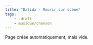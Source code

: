 ```yaml
---
title: "Dalida - Mourir sur scène"
tags:
    - -draft
    - musique/chanson
---
```


Page créée automatiquement, mais vide.
